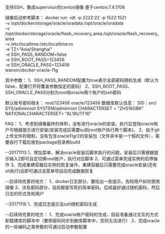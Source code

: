 支持SSH，集成supervisor的centos镜像
基于centos:7.4.1708

镜像启动参考脚本：
docker run -idt -p 2222:22 -p 1522:1521 \
 -v /opt/docker/storage/oracle/oradata:/opt/oracle/oradata \
 -v /opt/docker/storage/oracle/flash_recovery_area:/opt/oracle/flash_recovery_area \
 -v /etc/localtime:/etc/localtime:ro \
 -e TZ="Asia/Shanghai" \
 -e SSH_PASS_RANDOM=false \
 -e SSH_ROOT_PASS=123456 \
 -e SSH_ORACLE_PASS=123456 \
 wanxin/docker-oracle-11g

其中参数：
1、SSH_PASS_RANDOM配置为true表示全部密码随机生成（默认为false，配置打开将覆盖参数指定的密码）
2、SSH_ROOT_PASS、SSH_ORACLE_PASS分别为root和oracle两个账户的ssh密码

默认账号密码相关：
root/123456
oracle/123456
数据库默认信息：
SID：orcl
SYS/adminroot
SYSTEM/adminroot
CHARACTERSET = "ZHS16GBK"
NATIONALCHARACTERSET= "AL16UTF16"


FAQ：
1、考虑到镜像最终的体积，没有进行oracle的安装，执行后登陆oracle账户可根据提示进行安装(安装完成后需要su到root账户执行两个脚本)。
2、由于git上传文件的限制，没有包含oracle11gr2的安装包（文件夹中是一个假的文件），需要自行下载后放到package目录再build


--20171113
1、增加菜单，解决oracle安装后脚本执行的问题，安装后只需根据提示输入2即可自定切换root账户，执行对应脚本
2、可通过菜单完成实例的启停操作
3、完成重建容器后实例的恢复操作，重建容器后只需要完成oracle安装(还有sh执行)后即可通过该菜单项自动完成数据恢复

--后续待完善的地方：
1、docker日志部分，要给出一些提示，告知用户如何使用镜像
2、涉及密码部分，目前都是写死的简单密码，后续最好通过随机密码，然后日志的形式告知用户

--20171116
1、完成日志提示及ssh随机密码生成

--后续待完善的地方：
1、完成oracle账户密码的生成，目前准备通过交互的方式卸载建库的脚本中（要把密码同步到删库脚本中，否则无法进行）
2、完成oracle的一些编码之类参数的可通过启动参数配置